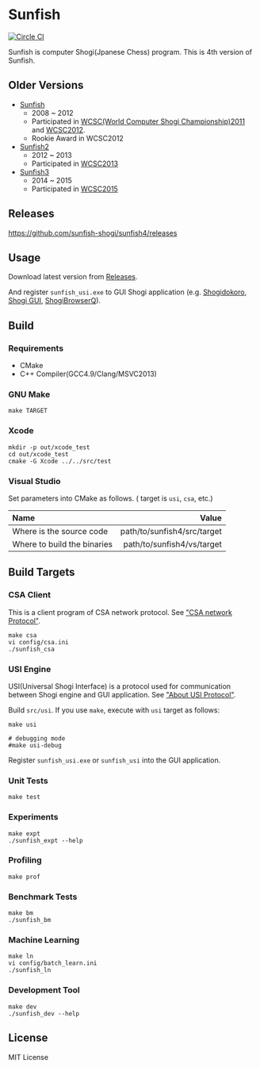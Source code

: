Sunfish
=======

[![Circle CI](https://circleci.com/gh/sunfish-shogi/sunfish4.svg?style=svg)](https://circleci.com/gh/sunfish-shogi/sunfish4)

Sunfish is computer Shogi(Jpanese Chess) program. This is 4th version of Sunfish.

Older Versions
--------------

- [Sunfish](https://github.com/sunfish-shogi/sunfish)
  + 2008 ~ 2012
  + Participated in [WCSC(World Computer Shogi Championship)2011](http://www2.computer-shogi.org/wcsc21/) and [WCSC2012](http://www2.computer-shogi.org/wcsc22/).
  + Rookie Award in WCSC2012
- [Sunfish2](https://github.com/sunfish-shogi/sunfish2)
  + 2012 ~ 2013
  + Participated in [WCSC2013](http://www2.computer-shogi.org/wcsc23/)
- [Sunfish3](https://github.com/sunfish-shogi/sunfish3)
  + 2014 ~ 2015
  + Participated in [WCSC2015](http://www2.computer-shogi.org/wcsc25/)

Releases
--------

https://github.com/sunfish-shogi/sunfish4/releases

Usage
-----

Download latest version from [Releases](https://github.com/sunfish-shogi/sunfish4/releases).

And register `sunfish_usi.exe` to GUI Shogi application (e.g. [Shogidokoro](http://www.geocities.jp/shogidokoro/index.html), [Shogi GUI](http://shogigui.siganus.com/), [ShogiBrowserQ](http://park.geocities.jp/sbrowser_q/)).

Build
-----

### Requirements

- CMake
- C++ Compiler(GCC4.9/Clang/MSVC2013)

### GNU Make

```
make TARGET
```

### Xcode

```
mkdir -p out/xcode_test
cd out/xcode_test
cmake -G Xcode ../../src/test
```

### Visual Studio

Set parameters into CMake as follows.
( target is `usi`, `csa`, etc.)

| Name                        | Value                       |
|:----------------------------|----------------------------:|
| Where is the source code    | path/to/sunfish4/src/target |
| Where to build the binaries | path/to/sunfish4/vs/target  |

Build Targets
-------------

### CSA Client

This is a client program of CSA network protocol.
See ["CSA network Protocol"](http://www2.computer-shogi.org/protocol/).

```
make csa
vi config/csa.ini
./sunfish_csa
```

### USI Engine

USI(Universal Shogi Interface) is a protocol used for communication between Shogi engine and GUI application.
See ["About USI Protocol"](http://www.geocities.jp/shogidokoro/usi.html).

Build `src/usi`.
If you use `make`, execute with `usi` target as follows:

```
make usi

# debugging mode
#make usi-debug
```

Register `sunfish_usi.exe` or `sunfish_usi` into the GUI application.

### Unit Tests

```
make test
```

### Experiments

```
make expt
./sunfish_expt --help
```

### Profiling

```
make prof
```

### Benchmark Tests

```
make bm
./sunfish_bm
```

### Machine Learning

```
make ln
vi config/batch_learn.ini
./sunfish_ln
```

### Development Tool

```
make dev
./sunfish_dev --help
```

License
-------

MIT License
